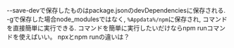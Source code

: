 --save-devで保存したものはpackage.jsonのdevDependenciesに保存される.
-gで保存した場合node_modulesではなく, `%Appdata%/npm`に保存され, コマンドを直接簡単に実行できる.
コマンドを簡単に実行したいだけならnpm runコマンドを使えばいい。
npxとnpm runの違いは？
